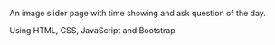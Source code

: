 An image slider page with time showing and ask question of the day.

Using HTML, CSS, JavaScript and Bootstrap